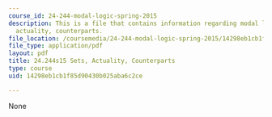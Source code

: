 ```yaml
---
course_id: 24-244-modal-logic-spring-2015
description: This is a file that contains information regarding modal logic sets,
  actuality, counterparts.
file_location: /coursemedia/24-244-modal-logic-spring-2015/14298eb1cb1f85d90430b025aba6c2ce_MIT24_244S15_Sets.pdf
file_type: application/pdf
layout: pdf
title: 24.244s15 Sets, Actuality, Counterparts
type: course
uid: 14298eb1cb1f85d90430b025aba6c2ce

---
```

None